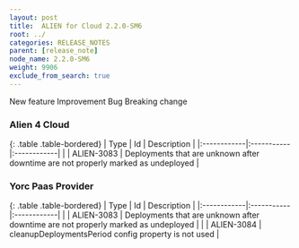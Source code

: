 ```yaml
---
layout: post
title:  ALIEN for Cloud 2.2.0-SM6
root: ../
categories: RELEASE_NOTES
parent: [release_note]
node_name: 2.2.0-SM6
weight: 9906
exclude_from_search: true
---
```





<i class="fa fa-plus text-success"></i> New feature <i class="fa fa-level-up text-primary"></i> Improvement  <i class="fa fa-bug text-danger"></i> Bug <i class="fa fa-exclamation-triangle text-warning"></i> Breaking change


### Alien 4 Cloud



  {: .table .table-bordered}
  | Type        | Id         | Description |
  |:------------|:-----------|:------------|
        |  <i class="fa fa-bug text-danger"></i> | ALIEN-3083 | Deployments that are unknown after downtime are not properly marked as undeployed  |
  


### Yorc Paas Provider



  {: .table .table-bordered}
  | Type        | Id         | Description |
  |:------------|:-----------|:------------|
        |  <i class="fa fa-bug text-danger"></i> | ALIEN-3083 | Deployments that are unknown after downtime are not properly marked as undeployed  |
    |  <i class="fa fa-bug text-danger"></i> | ALIEN-3084 | cleanupDeploymentsPeriod config property is not used  |
  

